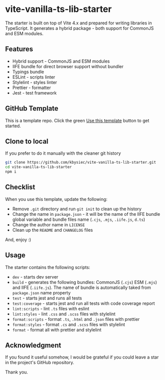 # vite-vanilla-ts-lib-starter

The starter is built on top of Vite 4.x and prepared for writing libraries in TypeScript. It generates a hybrid package - both support for CommonJS and ESM modules.

## Features

- Hybrid support - CommonJS and ESM modules
- IIFE bundle for direct browser support without bundler
- Typings bundle
- ESLint - scripts linter
- Stylelint - styles linter
- Prettier - formatter
- Jest - test framework

## GitHub Template

This is a template repo. Click the green [Use this template](https://github.com/kbysiec/vite-vanilla-ts-lib-starter/generate) button to get started.

## Clone to local

If you prefer to do it manually with the cleaner git history

```bash
git clone https://github.com/kbysiec/vite-vanilla-ts-lib-starter.git
cd vite-vanilla-ts-lib-starter
npm i
```

## Checklist

When you use this template, update the following:

- Remove `.git` directory and run `git init` to clean up the history
- Change the name in `package.json` - it will be the name of the IIFE bundle global variable and bundle files name (`.cjs`, `.mjs`, `.iife.js`, `d.ts`)
- Change the author name in `LICENSE`
- Clean up the `README` and `CHANGELOG` files

And, enjoy :)

## Usage

The starter contains the following scripts:

- `dev` - starts dev server
- `build` - generates the following bundles: CommonJS (`.cjs`) ESM (`.mjs`) and IIFE (`.iife.js`). The name of bundle is automatically taked from `package.json` name property
- `test` - starts jest and runs all tests
- `test:coverage` - starts jest and run all tests with code coverage report
- `lint:scripts` - lint `.ts` files with eslint
- `lint:styles` - lint `.css` and `.scss` files with stylelint
- `format:scripts` - format `.ts`, `.html` and `.json` files with prettier
- `format:styles` - format `.cs` and `.scss` files with stylelint
- `format` - format all with prettier and stylelint

## Acknowledgment

If you found it useful somehow, I would be grateful if you could leave a star in the project's GitHub repository.

Thank you.
